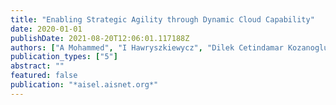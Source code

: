 ```yaml
---
title: "Enabling Strategic Agility through Dynamic Cloud Capability"
date: 2020-01-01
publishDate: 2021-08-20T12:06:01.117188Z
authors: ["A Mohammed", "I Hawryszkiewycz", "Dilek Cetindamar Kozanoglu"]
publication_types: ["5"]
abstract: ""
featured: false
publication: "*aisel.aisnet.org*"
---
```


